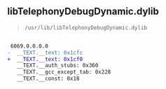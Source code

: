 ## libTelephonyDebugDynamic.dylib

> `/usr/lib/libTelephonyDebugDynamic.dylib`

```diff

 6069.0.0.0.0
-  __TEXT.__text: 0x1cfc
+  __TEXT.__text: 0x1cf0
   __TEXT.__auth_stubs: 0x360
   __TEXT.__gcc_except_tab: 0x228
   __TEXT.__const: 0x18

```
